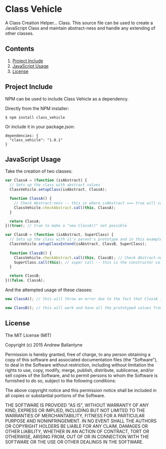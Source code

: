 # Class Vehicle

A Class Creation Helper... Class. This source file can be used to create a JavaScript Class and maintain abstract-ness and handle any extending of other classes.

## Contents

1. [Project Include](#project-include)
1. [JavaScript Usage](#javascript-usage)
1. [License](#license)

## Project Include

NPM can be used to include Class Vehicle as a dependency. 

Directly from the NPM installer:
```
$ npm install class_vehicle
```

Or include it in your package.json:

```
dependencies: {
  "class_vehicle": "1.0.1"
}
```

## JavaScript Usage

Take the creation of two classes:
```JavaScript
var ClassA = (function (isAbstract) {
  // Sets up the class with abstract values
  ClassVehicle.setupClass(isAbstract, ClassA);

  function ClassA() {
    // Check Abstract-ness -- this is where isAbstract === true will cause this to throw an error
    ClassVehicle.checkAbstract.call(this, ClassA);
  }

  return ClassA;
})(true); // true to make a "new ClassA()" not possible

var ClassB = (function (isAbstract, SuperClass) {
  // Sets up the class with it's parent's prototype and in this example declines the abstract-ness
  ClassVehicle.setupClassExtend(isAbstract, ClassB, SuperClass);
  
  function ClassB() {
    ClassVehicle.checkAbstract.call(this, ClassB); // Check Abstract-ness
    SuperClass.call(this); // super call -- this is the constructor call to super()
  }

  return ClassB;
})(false, ClassA);
```

And the attempted usage of these classes:
```JavaScript
new ClassA(); // this will throw an error due to the fact that ClassA is abstract

new ClassB(); // this will work and have all the prototyped values from ClassA
```

## License

The MIT License (MIT)

Copyright (c) 2015 Andrew Ballantyne

Permission is hereby granted, free of charge, to any person obtaining a copy
of this software and associated documentation files (the "Software"), to deal
in the Software without restriction, including without limitation the rights
to use, copy, modify, merge, publish, distribute, sublicense, and/or sell
copies of the Software, and to permit persons to whom the Software is
furnished to do so, subject to the following conditions:

The above copyright notice and this permission notice shall be included in all
copies or substantial portions of the Software.

THE SOFTWARE IS PROVIDED "AS IS", WITHOUT WARRANTY OF ANY KIND, EXPRESS OR
IMPLIED, INCLUDING BUT NOT LIMITED TO THE WARRANTIES OF MERCHANTABILITY,
FITNESS FOR A PARTICULAR PURPOSE AND NONINFRINGEMENT. IN NO EVENT SHALL THE
AUTHORS OR COPYRIGHT HOLDERS BE LIABLE FOR ANY CLAIM, DAMAGES OR OTHER
LIABILITY, WHETHER IN AN ACTION OF CONTRACT, TORT OR OTHERWISE, ARISING FROM,
OUT OF OR IN CONNECTION WITH THE SOFTWARE OR THE USE OR OTHER DEALINGS IN THE
SOFTWARE.

